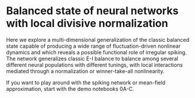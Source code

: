 # Balanced state of neural networks with local divisive normalization

Here we explore a multi-dimensional generalization of the classic balanced state capable of producing a wide range of fluctuation-driven nonlinear dynamics and which reveals a possible functional role of irregular spiking. The network generalizes classic E-I balance to balance among several different neural populations with different tunings, with local interactions mediated through a normalization or winner-take-all nonlinearity.

If you want to play around with the spiking network or mean-field approximation, start with the demo notebooks 0A-C.
